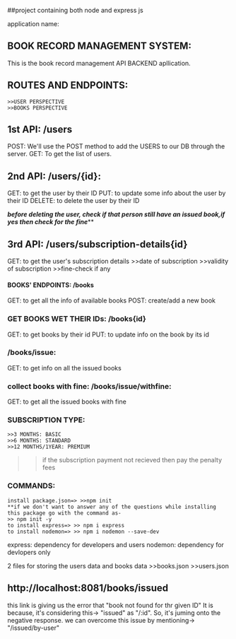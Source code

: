 ##project containing both node and express js

application name:
## BOOK RECORD MANAGEMENT SYSTEM:

This is the book record management API BACKEND apllication.

## ROUTES AND ENDPOINTS:
    >>USER PERSPECTIVE
    >>BOOKS PERSPECTIVE

## 1st API: /users
POST: We'll use the POST method to add the USERS to our DB through the server.
GET: To get the list of users.

## 2nd API: /users/{id}:
GET: to get the user by their ID
PUT: to update some info about the user by their ID
DELETE: to delete the user by their ID

*******before deleting the user, check if that person still have an issued book,if yes then check for the fine*********

## 3rd API: /users/subscription-details{id}
GET: to get the user's subscription details
    >>date of subscription
    >>validity of subscription
    >>fine-check if any

#### BOOKS' ENDPOINTS: /books
GET: to get all the info of available books 
POST: create/add a new book

### GET BOOKS WET THEIR IDs: /books{id}
GET: to get books by their id
PUT: to update info on the book by its id

### /books/issue:
GET: to get info on all the issued books

### collect books with fine: /books/issue/withfine:
GET: to get all the issued books with fine

### SUBSCRIPTION TYPE:
    >>3 MONTHS: BASIC
    >>6 MONTHS: STANDARD
    >>12 MONTHS/1YEAR: PREMIUM

>>if the subscription payment not recieved then pay the penalty fees


### COMMANDS:
    install package.json=> >>npm init
    **if we don't want to answer any of the questions while installing this package go with the command as-
    >> npm init -y
    to install express=> >> npm i express
    to install nodemon=> >> npm i nodemon --save-dev

express: dependency for developers and users
nodemon: dependency for devlopers only

2 files for storing the users data and books data
    >>books.json
    >>users.json

## http://localhost:8081/books/issued ##
this link is giving us the error that "book not found for thr given ID"
It is because, it's considering this-> "issued" as "/:id". So, it's juming onto the negative response.
we can overcome this issue by mentioning-> "/issued/by-user"